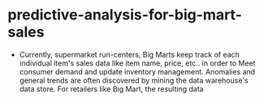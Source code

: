 # predictive-analysis-for-big-mart-sales
- Currently, supermarket run-centers, Big Marts keep track of each individual item's sales data like item name, price, etc.. in order to Meet consumer demand and update inventory management. Anomalies and general trends are often discovered by mining the data warehouse's data store. For retailers like Big Mart, the resulting data 
